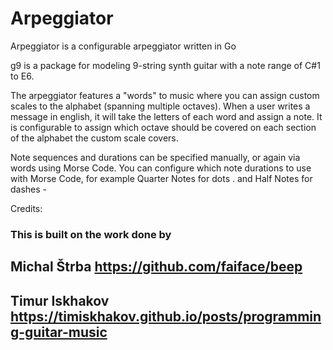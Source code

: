 # Arpeggiator

Arpeggiator is a configurable arpeggiator written in Go

g9 is a package for modeling 9-string synth guitar with a note range of C#1 to E6.

The arpeggiator features a "words" to music where you can assign custom scales to the alphabet (spanning multiple octaves). When a user writes a message in english, it will take the letters of each word and assign a note. It is configurable to assign which octave should be covered on each section of the alphabet the custom scale covers.

Note sequences and durations can be specified manually, or again via words using Morse Code. You can configure which note durations to use with Morse Code, for example Quarter Notes for dots . and Half Notes for dashes -

Credits:

### This is built on the work done by

## Michal Štrba https://github.com/faiface/beep

## Timur Iskhakov https://timiskhakov.github.io/posts/programming-guitar-music
